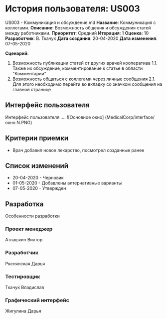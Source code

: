 # История пользователя: US003
US003 - Коммуникация и обсуждение.md
**Название**: Коммуникация с коллегами.
**Описание**: Возможность общения и обсуждения статей между работниками.
**Приоритет**: Средний
**Итерация**: 1
**Оценка**: 10
**Разработчик**: В. Ткачук
**Дата создания**: 20-04-2020
**Дата изменения**: 07-05-2020

**Сценарий**:
1. Возможность публикации статей от других врачей кооператива
  1.1. Также их обсуждение, комментирование к статье в области "Комментарии"
2. Возможность общаться с коллегами через личные сообщения
  2.1. Для этого необходимо перейти во вкладку со значком
  сообщения на главной странице

## Интерфейс пользователя
  Интерфейс пользователя ....
  ![Основное окно] (MedicalCorp/interface/окно N.PNG)

## Критерии приемки
  - Врач добавил новое лекарство, посмотрел созданные ранее

## Список изменений
  - 20-04-2020 - Черновик
  - 01-05-2020 - Добавлены алтернативные варианты
  - 07-05-2020 - Утвержден

## Разработка
Особенности разработки

### Проект менеджер
  Атлашкин Виктор
### Разработчик
  Ряснянская Дарья
### Тестировщик
  Ткачук Владислав
### Графический интерфейс
  Жигулина Дарья
